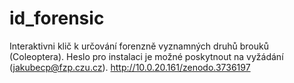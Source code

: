 # id_forensic
Interaktivni klič k určování forenzně vyznamných druhů brouků (Coleoptera).
Heslo pro instalaci je možné poskytnout na vyžádání (jakubecp@fzp.czu.cz).
http://10.0.20.161/zenodo.3736197

